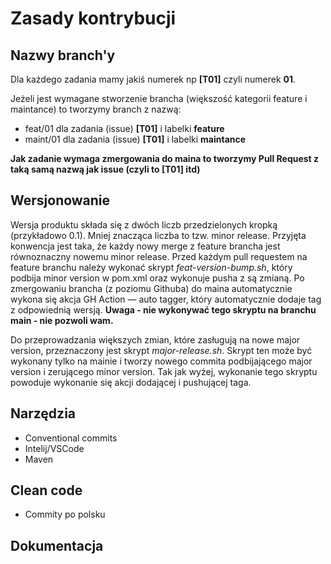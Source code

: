 # Zasady kontrybucji

## Nazwy branch'y
Dla każdego zadania mamy jakiś numerek np **[T01]** czyli numerek **01**.

Jeżeli jest wymagane stworzenie brancha (większość kategorii feature i maintance) to tworzymy branch z nazwą:
- feat/01 dla zadania (issue) **[T01]** i labelki **feature**
- maint/01 dla zadania (issue) **[T01]** i labelki **maintance**

**Jak zadanie wymaga zmergowania do maina to tworzymy Pull Request z taką samą nazwą jak issue (czyli to [T01] itd)**

## Wersjonowanie
Wersja produktu składa się z dwóch liczb przedzielonych kropką (przykładowo 0.1). Mniej znacząca liczba to tzw. minor
release. Przyjęta konwencja jest taka, że każdy nowy merge z feature brancha jest równoznaczny nowemu minor release.
Przed każdym pull requestem na feature branchu należy wykonać skrypt _feat-version-bump.sh_, który podbija minor version
w pom.xml oraz wykonuje pusha z są zmianą. Po zmergowaniu brancha (z poziomu Githuba) do maina automatycznie wykona się akcja GH Action — auto tagger,
który automatycznie dodaje tag z odpowiednią wersją. **Uwaga - nie wykonywać tego skryptu na branchu main - nie pozwoli
wam.**

Do przeprowadzania większych zmian, które zasługują na nowe major version, przeznaczony jest skrypt _major-release.sh_.
Skrypt ten może być wykonany tylko na mainie i tworzy nowego commita podbijającego major version i zerującego minor
version. Tak jak wyżej, wykonanie tego skryptu powoduje wykonanie się akcji dodającej i pushującej taga.

## Narzędzia
- Conventional commits
- Intelij/VSCode
- Maven

## Clean code
- Commity po polsku

## Dokumentacja
